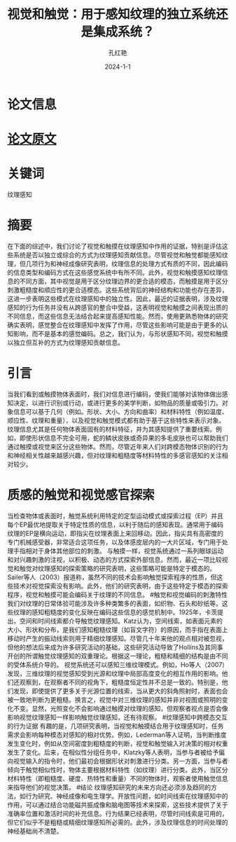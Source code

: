 ﻿---
title: 视觉和触觉：用于感知纹理的独立系统还是集成系统？
author: 孔红艳
date: 2024-1-1
showDate: true
showTOC: true
---
# 论文信息

# [论文原文](../Source_Files/2024-1-1-KHY.pdf)
# 关键词
纹理感知
# 摘要
在下面的综述中，我们讨论了视觉和触摸在纹理感知中作用的证据，特别是评估这些系统是否以独立或综合的方式为纹理感知贡献信息。尽管视觉和触觉都能感知纹理，但几项行为和神经成像研究表明，纹理信息的处理方式有质的不同，因此编码的信息类型和编码方式在这些感觉系统中有所不同。此外，视觉和触摸感知纹理信息的不同方面，其中视觉是用于区分纹理边界的更合适的模态，而触摸是用于区分刺激粗糙度和顺应性的更合适模态。这些系统背后的神经结构和功能也存在差异，这进一步表明这些模式在纹理感知中的独立性。因此，最近的证据表明，涉及纹理感知的行为任务并没有从跨感官的整合中受益，这表明视觉和触摸之间表现出质的不同信息，而这些信息无法结合起来提高感知性能。然而，使用更熟悉物体的研究确实表明，感觉整合在纹理感知中发挥了作用，尽管这些影响可能是由于更多的认知影响，而不是基本的感觉编码。总之，我们认为，与形状感知不同，视觉和触摸以独立但互补的方式为纹理感知贡献信息。
# 引言
当我们看到或触摸物体表面时，我们对信息进行编码，使我们能够对该物体做出感知决定，以进行识别或行动，或进行更多的美学判断，如物品的质量或吸引力。对象信息可以基于几何（例如。形状、大小、方向和曲率）和材料特性（例如温度、顺应性、纹理和重量），以及视觉和触觉模式都有助于基于这些特性来表示对象。纹理信息尤其是任何物体表面固有的材料特征，并为其感知提供了重要线索。例如，即使形状信息不完全可用，蛇的鳞状皮肤或奇异果的多毛皮肤也可以帮助我们通过触摸或视觉来区分这些物体。然而，尽管近年来人们对跨模态物体识别的行为和神经相关性越来越感兴趣，但对纹理和粗糙度等材料特性的多感官感知的关注相对较少。
# 质感的触觉和视觉感官探索
当检查物体或表面时，触觉系统利用特定的定型运动模式或探索过程（EP）并且每个EP最优地提取关于特定性质的信息，以利于随后的感知表现。通常用于编码纹理的EP是横向运动，即指尖在纹理表面上来回移动。因此，指尖具有高密度的专门机械感受器，非常适合这项任务，以及体感皮层内的一大片区域，专门用于处理手指相对于身体其他部位的刺激。
与触摸一样，视觉系统通过一系列眼球运动和对兴趣刺激的注视，以积极、动态的方式探索外部信息。然而，最近一项比较视觉和触觉对纹理感知的探索策略的研究表明，这些策略可能是特定于模态的。Sailer等人（2003）报道称，虽然不同的技术会影响触觉探索程序的性质，但这些技术对视觉探索没有影响。此外，他们的研究表明，由于这些特定于模态的探索程序，视觉和触摸可能会编码关于纹理的不同信息。
#触觉和视觉编码的刺激特性
我们对纹理的日常体验可能涉及许多种类繁多的表面，如织物、石头和砂纸等。这些纹理的感知粗糙度的变化反映在编码这些信息的感觉机制中。1925年，卡茨提出，空间和时间线索都介导触觉纹理感知。Katz认为，空间线索，如表面元素的大小、形状和分布，是我们感知粗糙纹理（如盲文字符）的原因，而手指在表面上移动时产生的振动线索则用于精细纹理感知。尽管几十年来他的观点相对被忽视，但他的想法后来成为许多研究活动的基础，这些研究活动导致了Hollins及其同事开创的所谓触觉纹理感知的双重理论。根据这一理论，粗糙和精细的结构是由不同的受体系统介导的。
视觉系统还可以感知三维纹理模式。例如，Ho等人（2007）发现，三维纹理的视觉感知受到光源和纹理中局部高度变化的相互作用的影响。他们还观察到，在观察者不同的视角下，粗糙度恒定性并不总是一致的。特别是，他们发现，即使提供了更多关于光源位置的线索，当从更大的斜角照射时，表面也会被一致地判断为更粗糙。换言之，视觉中对三维纹理的感知并非对视图或照明的变化不变。显然，光照变化不会影响通过触摸对纹理的感知，但观察者视点是否会像影响视觉纹理感知一样影响触觉纹理感知，还有待观察。
#纹理感知中跨模态交互的行为证据
有趣的是，几项研究表明，当视觉和触摸结合用于纹理感知时，任务需求会影响每种模态对感知的相对优势。例如，Lederman等人证明，当判断维度发生变化时，例如从空间密度到粗糙度的判断，视觉和触觉输入对决策的相对权重发生了变化。后来，在相似性分组任务中，Klatzky等人表明，当参与者被给予偏向视觉输入的指令时，他们最初会根据形状对刺激进行分类。另一方面，当参与者倾向于触觉相似性时，物体主要根据材料特性（如纹理）进行分类。此外，当区分材料特性（即粗糙度、硬度、热特性和重量）不同的物体时，观察者使用触觉信息来指导他们的视觉决策。
#结论
纹理感知研究的未来方向还必须涉及趋同的方法，如行为研究、神经成像和电生理学。开放性问题，如时间线索在纹理感知中的作用，可以通过结合功能磁共振成像和脑电图等技术来探索，这些技术提供了关于准确率位置和激活时间的补充信息。行为结果已经表明，尽管时间线索是可用的，但它们似乎不是粗糙或精细纹理感知所必需的。此外，涉及纹理信息的时间处理的神经基础尚不清楚。
